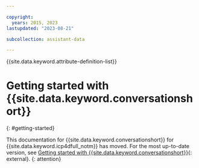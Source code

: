 ```yaml
---

copyright:
  years: 2015, 2023
lastupdated: "2023-08-21"

subcollection: assistant-data

---
```


{{site.data.keyword.attribute-definition-list}}

# Getting started with {{site.data.keyword.conversationshort}}
{: #getting-started}

This documentation for  {{site.data.keyword.conversationshort}} for {{site.data.keyword.icp4dfull_notm}} has moved. For the most up-to-date version, see [Getting started with {{site.data.keyword.conversationshort}}](/docs/watson-assistant?topic=watson-assistant-getting-started){: external}.
{: attention}
